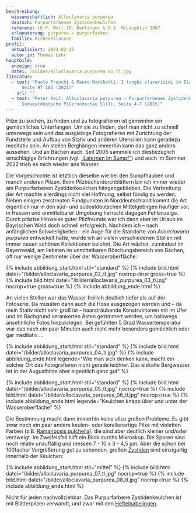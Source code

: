 ```yaml
---
beschreibung:
  wissenschaftlich: Alloclavaria purpurea
  deutsch: Purpurfarbenes Zystidenkeulchen
  referenz: (O.F. Müll.)B. Dentinger & D.J. McLaughlin 2007
  erlaeuterung: purpurea = purpurfarben
  familie: Rickenellaceae
profil:
  aktualisiert: 2023-02-15
  autor_in: Thomas Lehr
hauptbild:
  anzeige: true
  datei: /bilder/alloclavaria_purpurea_01_tl.jpg
literatur:
  - text: "Paolo Franchi & Mauro Marchetti: I funghi clavarioidi in Italia Bd. 1,
      Seite 97-103 (2021)"
    url: ""
  - text: "Peter Reil: Alloclavaria purpurea – Purpurfarbenes Zystidenkeulchen, in:
      Südwestdeutsche Pilzrundschau 51(1), Seite 4-7 (2015)"
---
```

Pilze zu suchen, zu finden und zu fotografieren ist gemeinhin ein gemächliches Unterfangen. Um sie zu finden, darf man nicht zu schnell unterwegs sein und das ausgiebige Fotografieren mit Zurichtung der Fundstelle und Aufbau von Stativ und anderen Utensilien kann geradezu meditativ sein. An steilen Berghängen immerhin kann das ganz anders aussehen. Und an Bächen auch. Seit 2005 sammele ich diesbezüglich einschlägige Erfahrungen (vgl. [„Laternen im Sumpf“](/artikel/laternen-im-sumpf.html)) und auch im Sommer 2022 trieb es mich wieder ans Wasser.

Die Vorgeschichte ist letztlich dieselbe wie bei den Sumpfhauben und manch anderen Pilzen. Beim Pilzbücherdurchblättern bin ich immer wieder am Purpurfarbenen Zystidenkeulchen hängengeblieben. Die Verbreitung der Art machte allerdings nicht viel Hoffnung, selbst fündig zu werden. Neben einigen zerstreuten Fundpunkten in Norddeutschland kommt die Art eigentlich nur in den süd- und südostdeutschen Mittelgebirgen häufiger vor, in Hessen und unmittelbarer Umgebung herrscht dagegen Fehlanzeige. Durch präzise Hinweise guter Pilzfreunde war ich dann aber im Urlaub im Bayrischen Wald doch schnell erfolgreich. Nachdem ich – nach anfänglichen Schwierigkeiten - ein Auge für die Standorte von *Alloaclavaria purpurea* entwickelt hatte, wurde ich an vielen verschiedenen Stellen mit immer neuen schönen Kollektionen belohnt. Die Art wächst, zumindest im Bayernwald, am liebsten im unmittelbaren Böschungsbereich von Bächen, oft nur wenige Zentimeter über der Wasseroberfläche:

{% include abbildung_start.html stil="standard" %}
{% include bild.html datei="/bilder/alloclavaria_purpurea_02_tl.jpg" nocrop=true gross=true %}
{% include bild.html datei="/bilder/alloclavaria_purpurea_03_tl.jpg" nocrop=true gross=true %}
{% include abbildung_ende.html %}

An vielen Stellen war das Wasser freilich deutlich tiefer als auf der Fotoserie. Da mussten dann auch die Hose ausgezogen werden und – da mein Stativ nicht sehr groß ist – haarsträubende Konstruktionen mit im Ufer und im Bachgrund verankerten Ästen gezimmert werden, um halbwegs ansehnliche Fotos hinzukriegen. Bei gefühlten 5 Grad Wassertemperatur war das nach ein paar Minuten auch nicht mehr besonders gemächlich oder gar meditativ …

{% include abbildung_start.html stil="standard" %}
{% include bild.html datei="/bilder/alloclavaria_purpurea_04_tl.jpg" %}
{% include abbildung_ende.html legende="Wie man sich denken kann, macht ein solcher Ort das Fotografieren nicht gerade leichter. Das eiskalte Bergwasser tat in der Augusthitze aber eigentlich ganz gut" %}

{% include abbildung_start.html stil="standard" %}
{% include bild.html datei="/bilder/alloclavaria_purpurea_05_tl.jpg" nocrop=true %}
{% include bild.html datei="/bilder/alloclavaria_purpurea_06_tl.jpg" nocrop=true %}
{% include abbildung_ende.html legende="Keulchen knapp über und unter der Wasseroberfläche" %}

Die Bestimmung macht dann immerhin keine allzu großen Probleme. Es gibt zwar noch ein paar andere keulen- oder korallenartige Pilze mit violetten Farben (z.B. [Ramariopsis pulchella](/pilze/ramariopsis-pulchella-lilafarbene-wiesenkoralle)), die sind aber deutlich kleiner und/oder verzweigt. Im Zweifelsfall hilft ein Blick durchs Mikroskop. Die Sporen sind noch relativ unauffällig und messen 7 - 10 x 3 - 4,5 µm. Aber die schon bei 100facher Vergrößerung gut zu sehenden, großen [Zystiden](Zystiden "Glossar") sind einzigartig innerhalb der Keulchen:

{% include abbildung_start.html stil="mittel" %}
{% include bild.html datei="/bilder/alloclavaria_purpurea_07_tl.jpg" nocrop=true %}
{% include bild.html datei="/bilder/alloclavaria_purpurea_08_tl.jpg" nocrop=true %}
{% include abbildung_ende.html %}

Nicht für jeden nachvollziehbar: Das Purpurfarbene Zystidenkeulchen ist mit Blätterpilzen verwandt, und zwar mit den [Heftelnabelingen](/pilze/rickenella-fibula).